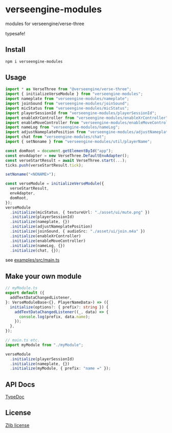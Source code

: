 # verseengine-modules

modules for verseengine/verse-three

typesafe!

## Install

```sh
npm i verseengine-modules
```

## Usage

```ts
import * as VerseThree from "@verseengine/verse-three";
import { initializeVerseModule } from "verseengine-modules";
import nameplate from "verseengine-modules/nameplate";
import joinSound from "verseengine-modules/joinSound";
import micStatus from "verseengine-modules/micStatus";
import playerSessionId from "verseengine-modules/playerSessionId";
import enableXrController from "verseengine-modules/enableXrController";
import enableMoveController from "verseengine-modules/enableMoveController";
import nameLog from "verseengine-modules/nameLog";
import adjustNameplatePosition from "verseengine-modules/adjustNameplatePosition";
import chat from "verseengine-modules/chat";
import { setNoname } from "verseengine-modules/util/playerName";

const domRoot = document.getElementById("app");
const envAdapter = new VerseThree.DefaultEnvAdapter();
const verseStartResult = await VerseThree.start(...);
ticks.push(verseStartResult.tick);

setNoname("<NONAME>");

const verseModule = initializeVerseModule({
  verseStartResult,
  envAdapter,
  domRoot,
});
verseModule
  .initialize(micStatus, { textureUrl: "./asset/ui/mute.png" })
  .initialize(playerSessionId)
  .initialize(nameplate, {})
  .initialize(adjustNameplatePosition)
  .initialize(joinSound, { audioSrc: "./asset/ui/join.m4a" })
  .initialize(enableXrController)
  .initialize(enableMoveController)
  .initialize(nameLog, {})
  .initialize(chat, {});
```

see [examples/src/main.ts](https://github.com/Narazaka/verseengine-modules/blob/master/examples/src/main.ts)

## Make your own module

```ts
// myModule.ts
export default ({
  addTextDataChangedListener,
}: VerseModuleBase<{}, PlayerNameData>) => ({
  initialize(options?: { prefix?: string }) {
    addTextDataChangedListener((_, data) => {
      console.log(prefix, data.name);
    });
  },
});

// main.ts etc.
import myModule from "./myModule";

verseModule
  .initialize(playerSessionId)
  .initialize(nameplate, {})
  .initialize(myModule, { prefix: "name =" });
```

## API Docs

[TypeDoc](https://narazaka.github.io/verseengine-modules/)

## License

[Zlib license](LICENSE)

